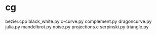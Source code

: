 # cg
bezier.cpp
black_white.py
c-curve.py
complement.py
dragoncurve.py
julia.py
mandelbrot.py
noise.py
projections.c
serpinski.py
triangle.py
